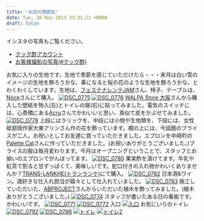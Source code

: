 ```yaml
---
title: 'お店の雰囲気'
date: Tue, 26 Nov 2013 23:31:21 +0000
draft: false
---
```


インスタの写真もご覧ください。

*   [クック酢アカウント](https://www.instagram.com/cafecooks1125/?hl=ja)
*   [お客様撮影の写真(#クック酢)](https://www.instagram.com/explore/tags/%E3%82%AF%E3%83%83%E3%82%AF%E9%85%A2/?hl=ja)

お気に入りの生地です。生地で季節を感じていただけたら・・・来月は白い雪のイメージの生地を飾ろうかな、春になると桜の花のような生地を飾ろうかな、とわくわくしています。生地は、[フェステナレンテJAM](http://www.jam-jp.net)さん、椅子、テーブルは、[Noce](http://www.noce.co.jp/)さんにて購入。 [![DSC_0775](/images/2013/11/DSC_0775-768x1024.jpg)](/images/2013/11/DSC_0775.jpg) [![DSC_0776](/images/2013/11/DSC_0776-768x1024.jpg)](/images/2013/11/DSC_0776.jpg) [WALPA Store 大阪](http://walpa.jp/info/access.php#osaka)さんから購入した壁紙を物入(左)とトイレの扉(右)に貼ってみました。電気のスイッチには、心斎橋にある[Acru](http://acru.jp/)さんでかわいいと思い、真似て皮をかぶせてみました。 [![DSC_0778](/images/2013/11/DSC_0778-768x1024.jpg)](/images/2013/11/DSC_0778.jpg) 上段にはラリックを、中段には小物や生地類を、下段には、女性砥部焼作家大東アリンさん作の花を飾っています。棚の上には、今話題のブライスが二人。お祝いとしてお友達に買っていただきました。エプロンを中崎町の [ Palette Cat](http://palettecat.web.fc2.com/whatsnew.htm)さんに作っていただきました。(お祝いありがとうございました。)ブライスの服は毎月変わります。今月はオープニングということで、スタッフとお揃いのエプロンでがんばってます。 [![DSC_0780](/images/2013/11/DSC_0780-768x1024.jpg)](/images/2013/11/DSC_0780.jpg) 果実酢を漬けてます。牛乳や紅茶で割ると甘ずっぱくて、美味しいです。蛇口付きの入れ物かわいくありませんか？[TRANS-LANKHE(トランランケ)](http://www.translankhe.com/index.html)にて購入。 [![DSC_0782](/images/2013/11/DSC_0782-768x1024.jpg)](/images/2013/11/DSC_0782.jpg) 日本酒&ワイン。酒好きな仕入れ担当が嬉々として仕入れていました。 [![DSC_0783](/images/2013/11/DSC_0783-768x1024.jpg)](/images/2013/11/DSC_0783.jpg) 施工していただいた、[ABPROJECT](http://www.abproject.co.jp/index.htm)さんからいただいた植木を飾ってみました。(植木ありがとうございました。) [![DSC_0774](/images/2013/11/DSC_0774-768x1024.jpg)](/images/2013/11/DSC_0774.jpg) スタッフが書いたある日の看板です。かわいいです。 [![DSC_0771](/images/2013/11/DSC_0771-768x1024.jpg)](/images/2013/11/DSC_0771.jpg) [![DSC_0772](/images/2013/11/DSC_0772-768x1024.jpg)](/images/2013/11/DSC_0772.jpg) 入口 [![入口](/images/2013/11/入口-768x1024.jpg)](/images/2013/11/入口.jpg) お気にいりのトイレ [![DSC_0792](/images/2013/11/DSC_0792-768x1024.jpg)](/images/2013/11/DSC_0792.jpg) [![DSC_0786](/images/2013/11/DSC_0786-768x1024.jpg)](/images/2013/11/DSC_0786.jpg) [![トイレ](/images/2013/11/トイレ-1024x1024.jpg)](/images/2013/11/トイレ.jpg) [![トイレ2](/images/2013/11/トイレ2-1024x1024.jpg)](/images/2013/11/トイレ2.jpg)